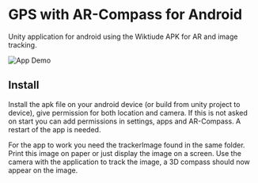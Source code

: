 # GPS with AR-Compass for Android
Unity application for android using the Wiktiude APK for AR and image tracking. 

![App Demo](apk/demo.gif)

## Install

Install the apk file on your android device (or build from unity project to device), give permission for both location and camera. If this is not asked on start you can add permissions in settings, apps and AR-Compass. A restart of the app is needed. 

For the app to work you need the trackerImage found in the same folder. Print this image on paper or just display the image on a screen.
Use the camera with the application to track the image, a 3D compass should now appear on the image. 
